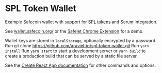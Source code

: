 # SPL Token Wallet

Example Safecoin wallet with support for [SPL tokens](https://spl.solana.com/token) and Serum integration.

See [wallet.safecoin.org/](https://wallet.safecoin.org/) or the [Safelet Chrome Extension](https://chrome.google.com/webstore/detail/sollet/fhmfendgdocmcbmfikdcogofphimnkno) for a demo.

Wallet keys are stored in `localStorage`, optionally encrypted by a password.
Run git clone https://github.com/araviel-io/spl-token-wallet.git
Run `yarn install`
Run `yarn start` to start a development server or `yarn build` to create a production build that can be served by a static file server.

See the [Create React App documentation](https://facebook.github.io/create-react-app/docs/getting-started) for other commands and options.
